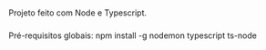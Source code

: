 ###
Projeto feito com Node e Typescript.

###
Pré-requisitos globais:
npm install -g nodemon typescript ts-node